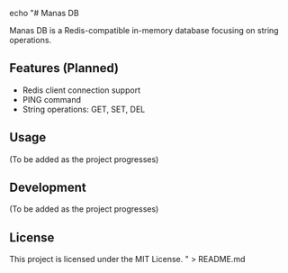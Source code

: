 echo "# Manas DB

Manas DB is a Redis-compatible in-memory database focusing on string operations.

## Features (Planned)

- Redis client connection support
- PING command
- String operations: GET, SET, DEL

## Usage

(To be added as the project progresses)

## Development

(To be added as the project progresses)

## License

This project is licensed under the MIT License.
" > README.md
